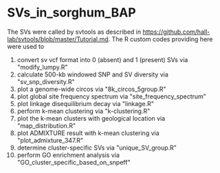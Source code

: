 # SVs_in_sorghum_BAP

The SVs were called by svtools as described in https://github.com/hall-lab/svtools/blob/master/Tutorial.md. The R custom codes providing here were used to 

1. convert sv vcf format into 0 (absent) and 1 (present) SVs via "modify_lumpy.R" 
2. calculate 500-kb windowed SNP and SV diversity via "sv_snp_diversity.R"
3. plot a genome-wide circos via "8k_circos_5group.R"
4. plot global site frequency spectrum via "site_frequency_spectrum"
5. plot linkage disequilibrium decay via "linkage.R"
6. perform k-mean clustering via "k-clustering.R"
7. plot the k-mean clusters with geological location via "map_distribution.R"
8. plot ADMIXTURE result with k-mean clustering via "plot_admixture_347.R"
9. determine cluster-specific SVs via "unique_SV_group.R"
10. perform GO enrichment analysis via "GO_cluster_specific_based_on_snpeff"

